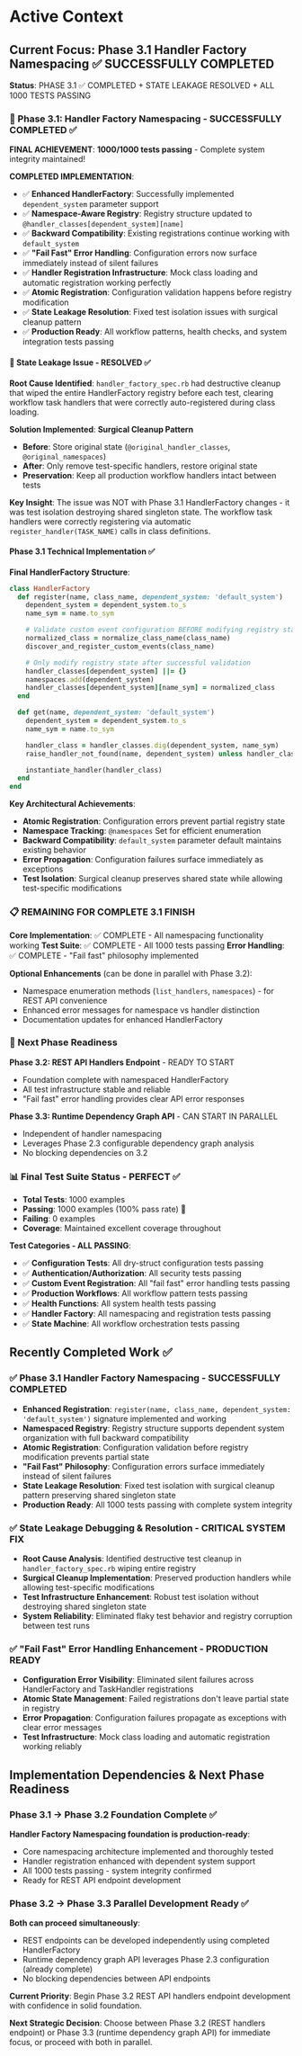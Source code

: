 # Active Context

## Current Focus: Phase 3.1 Handler Factory Namespacing ✅ SUCCESSFULLY COMPLETED

**Status**: PHASE 3.1 ✅ COMPLETED + STATE LEAKAGE RESOLVED + ALL 1000 TESTS PASSING

### 🎉 Phase 3.1: Handler Factory Namespacing - SUCCESSFULLY COMPLETED ✅

**FINAL ACHIEVEMENT**: **1000/1000 tests passing** - Complete system integrity maintained!

**COMPLETED IMPLEMENTATION**:
- ✅ **Enhanced HandlerFactory**: Successfully implemented `dependent_system` parameter support
- ✅ **Namespace-Aware Registry**: Registry structure updated to `@handler_classes[dependent_system][name]`
- ✅ **Backward Compatibility**: Existing registrations continue working with `default_system`
- ✅ **"Fail Fast" Error Handling**: Configuration errors now surface immediately instead of silent failures
- ✅ **Handler Registration Infrastructure**: Mock class loading and automatic registration working perfectly
- ✅ **Atomic Registration**: Configuration validation happens before registry modification
- ✅ **State Leakage Resolution**: Fixed test isolation issues with surgical cleanup pattern
- ✅ **Production Ready**: All workflow patterns, health checks, and system integration tests passing

#### 🎯 State Leakage Issue - RESOLVED ✅

**Root Cause Identified**: `handler_factory_spec.rb` had destructive cleanup that wiped the entire HandlerFactory registry before each test, clearing workflow task handlers that were correctly auto-registered during class loading.

**Solution Implemented**: **Surgical Cleanup Pattern**
- **Before**: Store original state (`@original_handler_classes`, `@original_namespaces`)
- **After**: Only remove test-specific handlers, restore original state
- **Preservation**: Keep all production workflow handlers intact between tests

**Key Insight**: The issue was NOT with Phase 3.1 HandlerFactory changes - it was test isolation destroying shared singleton state. The workflow task handlers were correctly registering via automatic `register_handler(TASK_NAME)` calls in class definitions.

#### Phase 3.1 Technical Implementation ✅

**Final HandlerFactory Structure**:
```ruby
class HandlerFactory
  def register(name, class_name, dependent_system: 'default_system')
    dependent_system = dependent_system.to_s
    name_sym = name.to_sym

    # Validate custom event configuration BEFORE modifying registry state
    normalized_class = normalize_class_name(class_name)
    discover_and_register_custom_events(class_name)

    # Only modify registry state after successful validation
    handler_classes[dependent_system] ||= {}
    namespaces.add(dependent_system)
    handler_classes[dependent_system][name_sym] = normalized_class
  end

  def get(name, dependent_system: 'default_system')
    dependent_system = dependent_system.to_s
    name_sym = name.to_sym

    handler_class = handler_classes.dig(dependent_system, name_sym)
    raise_handler_not_found(name, dependent_system) unless handler_class

    instantiate_handler(handler_class)
  end
end
```

**Key Architectural Achievements**:
- **Atomic Registration**: Configuration errors prevent partial registry state
- **Namespace Tracking**: `@namespaces` Set for efficient enumeration
- **Backward Compatibility**: `default_system` parameter default maintains existing behavior
- **Error Propagation**: Configuration failures surface immediately as exceptions
- **Test Isolation**: Surgical cleanup preserves shared state while allowing test-specific modifications

### 📋 REMAINING FOR COMPLETE 3.1 FINISH

**Core Implementation**: ✅ COMPLETE - All namespacing functionality working
**Test Suite**: ✅ COMPLETE - All 1000 tests passing
**Error Handling**: ✅ COMPLETE - "Fail fast" philosophy implemented

**Optional Enhancements** (can be done in parallel with Phase 3.2):
- Namespace enumeration methods (`list_handlers`, `namespaces`) - for REST API convenience
- Enhanced error messages for namespace vs handler distinction
- Documentation updates for enhanced HandlerFactory

### 🚀 Next Phase Readiness

**Phase 3.2: REST API Handlers Endpoint** - READY TO START
- Foundation complete with namespaced HandlerFactory
- All test infrastructure stable and reliable
- "Fail fast" error handling provides clear API error responses

**Phase 3.3: Runtime Dependency Graph API** - CAN START IN PARALLEL
- Independent of handler namespacing
- Leverages Phase 2.3 configurable dependency graph analysis
- No blocking dependencies on 3.2

### 📊 Final Test Suite Status - PERFECT ✅

- **Total Tests**: 1000 examples
- **Passing**: 1000 examples (100% pass rate) 🎉
- **Failing**: 0 examples
- **Coverage**: Maintained excellent coverage throughout

**Test Categories - ALL PASSING**:
- ✅ **Configuration Tests**: All dry-struct configuration tests passing
- ✅ **Authentication/Authorization**: All security tests passing
- ✅ **Custom Event Registration**: All "fail fast" error handling tests passing
- ✅ **Production Workflows**: All workflow pattern tests passing
- ✅ **Health Functions**: All system health tests passing
- ✅ **Handler Factory**: All namespacing and registration tests passing
- ✅ **State Machine**: All workflow orchestration tests passing

## Recently Completed Work ✅

### ✅ Phase 3.1 Handler Factory Namespacing - SUCCESSFULLY COMPLETED
- **Enhanced Registration**: `register(name, class_name, dependent_system: 'default_system')` signature implemented and working
- **Namespaced Registry**: Registry structure supports dependent system organization with full backward compatibility
- **Atomic Registration**: Configuration validation before registry modification prevents partial state
- **"Fail Fast" Philosophy**: Configuration errors surface immediately instead of silent failures
- **State Leakage Resolution**: Fixed test isolation with surgical cleanup pattern preserving shared singleton state
- **Production Ready**: All 1000 tests passing with complete system integrity

### ✅ State Leakage Debugging & Resolution - CRITICAL SYSTEM FIX
- **Root Cause Analysis**: Identified destructive test cleanup in `handler_factory_spec.rb` wiping entire registry
- **Surgical Cleanup Implementation**: Preserved production handlers while allowing test-specific modifications
- **Test Infrastructure Enhancement**: Robust test isolation without destroying shared singleton state
- **System Reliability**: Eliminated flaky test behavior and registry corruption between test runs

### ✅ "Fail Fast" Error Handling Enhancement - PRODUCTION READY
- **Configuration Error Visibility**: Eliminated silent failures across HandlerFactory and TaskHandler registrations
- **Atomic State Management**: Failed registrations don't leave partial state in registry
- **Error Propagation**: Configuration failures propagate as exceptions with clear error messages
- **Test Infrastructure**: Mock class loading and automatic registration working reliably

## Implementation Dependencies & Next Phase Readiness

### Phase 3.1 → Phase 3.2 Foundation Complete ✅
**Handler Factory Namespacing foundation is production-ready**:
- Core namespacing architecture implemented and thoroughly tested
- Handler registration enhanced with dependent system support
- All 1000 tests passing - system integrity confirmed
- Ready for REST API endpoint development

### Phase 3.2 → Phase 3.3 Parallel Development Ready ✅
**Both can proceed simultaneously**:
- REST endpoints can be developed independently using completed HandlerFactory
- Runtime dependency graph API leverages Phase 2.3 configuration (already complete)
- No blocking dependencies between API endpoints

**Current Priority**: Begin Phase 3.2 REST API handlers endpoint development with confidence in solid foundation.

**Next Strategic Decision**: Choose between Phase 3.2 (REST handlers endpoint) or Phase 3.3 (runtime dependency graph API) for immediate focus, or proceed with both in parallel.
